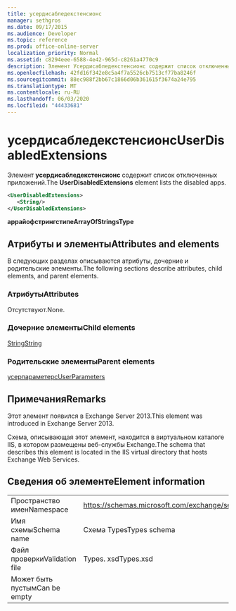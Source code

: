 ```yaml
---
title: усердисабледекстенсионс
manager: sethgros
ms.date: 09/17/2015
ms.audience: Developer
ms.topic: reference
ms.prod: office-online-server
localization_priority: Normal
ms.assetid: c8294eee-6588-4e42-965d-c8261a4770c9
description: Элемент Усердисабледекстенсионс содержит список отключенных приложений.
ms.openlocfilehash: 42fd16f342e8c5a4f7a5526cb7513cf77ba8246f
ms.sourcegitcommit: 88ec988f2bb67c1866d06b361615f3674a24e795
ms.translationtype: MT
ms.contentlocale: ru-RU
ms.lasthandoff: 06/03/2020
ms.locfileid: "44433681"
---
```

# <a name="userdisabledextensions"></a><span data-ttu-id="264c6-103">усердисабледекстенсионс</span><span class="sxs-lookup"><span data-stu-id="264c6-103">UserDisabledExtensions</span></span>

<span data-ttu-id="264c6-104">Элемент **усердисабледекстенсионс** содержит список отключенных приложений.</span><span class="sxs-lookup"><span data-stu-id="264c6-104">The **UserDisabledExtensions** element lists the disabled apps.</span></span> 
  
```XML
<UserDisabledExtensions>
   <String/>
</UserDisabledExtensions>
```

 <span data-ttu-id="264c6-105">**аррайофстрингстипе**</span><span class="sxs-lookup"><span data-stu-id="264c6-105">**ArrayOfStringsType**</span></span>
## <a name="attributes-and-elements"></a><span data-ttu-id="264c6-106">Атрибуты и элементы</span><span class="sxs-lookup"><span data-stu-id="264c6-106">Attributes and elements</span></span>

<span data-ttu-id="264c6-107">В следующих разделах описываются атрибуты, дочерние и родительские элементы.</span><span class="sxs-lookup"><span data-stu-id="264c6-107">The following sections describe attributes, child elements, and parent elements.</span></span>
  
### <a name="attributes"></a><span data-ttu-id="264c6-108">Атрибуты</span><span class="sxs-lookup"><span data-stu-id="264c6-108">Attributes</span></span>

<span data-ttu-id="264c6-109">Отсутствуют.</span><span class="sxs-lookup"><span data-stu-id="264c6-109">None.</span></span>
  
### <a name="child-elements"></a><span data-ttu-id="264c6-110">Дочерние элементы</span><span class="sxs-lookup"><span data-stu-id="264c6-110">Child elements</span></span>

[<span data-ttu-id="264c6-111">String</span><span class="sxs-lookup"><span data-stu-id="264c6-111">String</span></span>](string.md)
  
### <a name="parent-elements"></a><span data-ttu-id="264c6-112">Родительские элементы</span><span class="sxs-lookup"><span data-stu-id="264c6-112">Parent elements</span></span>

[<span data-ttu-id="264c6-113">усерпараметерс</span><span class="sxs-lookup"><span data-stu-id="264c6-113">UserParameters</span></span>](userparameters.md)
  
## <a name="remarks"></a><span data-ttu-id="264c6-114">Примечания</span><span class="sxs-lookup"><span data-stu-id="264c6-114">Remarks</span></span>

<span data-ttu-id="264c6-115">Этот элемент появился в Exchange Server 2013.</span><span class="sxs-lookup"><span data-stu-id="264c6-115">This element was introduced in Exchange Server 2013.</span></span>
  
<span data-ttu-id="264c6-116">Схема, описывающая этот элемент, находится в виртуальном каталоге IIS, в котором размещены веб-службы Exchange.</span><span class="sxs-lookup"><span data-stu-id="264c6-116">The schema that describes this element is located in the IIS virtual directory that hosts Exchange Web Services.</span></span>
  
## <a name="element-information"></a><span data-ttu-id="264c6-117">Сведения об элементе</span><span class="sxs-lookup"><span data-stu-id="264c6-117">Element information</span></span>

|||
|:-----|:-----|
|<span data-ttu-id="264c6-118">Пространство имен</span><span class="sxs-lookup"><span data-stu-id="264c6-118">Namespace</span></span>  <br/> |https://schemas.microsoft.com/exchange/services/2006/types  <br/> |
|<span data-ttu-id="264c6-119">Имя схемы</span><span class="sxs-lookup"><span data-stu-id="264c6-119">Schema name</span></span>  <br/> |<span data-ttu-id="264c6-120">Схема Types</span><span class="sxs-lookup"><span data-stu-id="264c6-120">Types schema</span></span>  <br/> |
|<span data-ttu-id="264c6-121">Файл проверки</span><span class="sxs-lookup"><span data-stu-id="264c6-121">Validation file</span></span>  <br/> |<span data-ttu-id="264c6-122">Types. xsd</span><span class="sxs-lookup"><span data-stu-id="264c6-122">Types.xsd</span></span>  <br/> |
|<span data-ttu-id="264c6-123">Может быть пустым</span><span class="sxs-lookup"><span data-stu-id="264c6-123">Can be empty</span></span>  <br/> ||
   

